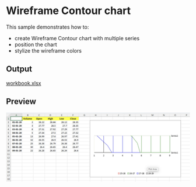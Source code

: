 # Wireframe Contour chart

This sample demonstrates how to:
- create Wireframe Contour chart with multiple series
- position the chart
- stylize the wireframe colors

## Output

[workbook.xlsx](./workbook.xlsx)

## Preview

![image](image.png)
